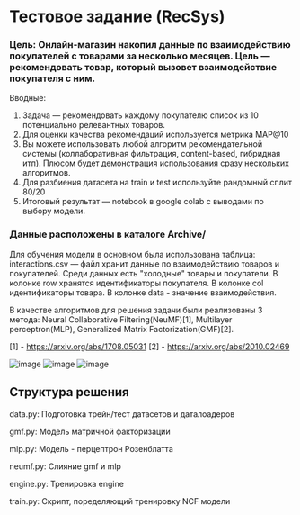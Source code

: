 # Тестовое задание (RecSys)
### Цель: Онлайн-магазин накопил данные по взаимодействию покупателей с товарами за несколько месяцев. Цель — рекомендовать товар, который вызовет взаимодействие покупателя с ним.
Вводные: 
1. Задача — рекомендовать каждому покупателю список из 10 потенциально релевантных товаров.
2. Для оценки качества рекомендаций используется метрика MAP@10
3. Вы можете использовать любой алгоритм рекомендательной системы (коллаборативная фильтрация, content-based, гибридная итп). Плюсом будет демонстрация использования сразу нескольких алгоритмов.
4. Для разбиения датасета на train и test используйте рандомный сплит 80/20
5. Итоговый результат — notebook в google colab с выводами по выбору модели.

### Данные расположены в каталоге Archive/
Для обучения модели в основном была использована таблица: interactions.csv — файл хранит данные по взаимодействию товаров и покупателей. Среди данных есть "холодные" товары и покупатели. В колонке row хранятся идентификаторы покупателя. В колонке col идентификаторы товара. В колонке data - значение взаимодействия.

В качестве алгоритмов для решения задачи были реализованы 3 метода: Neural Collaborative Filtering(NeuMF)[1], Multilayer perceptron(MLP), Generalized Matrix Factorization(GMF)[2].

[1] - https://arxiv.org/abs/1708.05031
[2] - https://arxiv.org/abs/2010.02469

![image](https://user-images.githubusercontent.com/63906533/216131177-24b5522e-a289-4a46-8338-12043d6b91b3.png)
![image](https://user-images.githubusercontent.com/63906533/216131071-04fb7fe2-a7f6-4d79-9f53-34d3ce76a5f3.png)
![image](https://user-images.githubusercontent.com/63906533/216130936-d8a84059-b291-46fa-a5cf-f8c669f25eb7.png) 


## Структура решения
data.py: Подготовка трейн/тест датасетов и даталоадеров

gmf.py: Модель матричной факторизации

mlp.py: Модель - перцептрон Розенблатта

neumf.py: Слияние gmf и mlp

engine.py: Тренировка engine

train.py: Скрипт, поределяющий тренировку NCF модели

